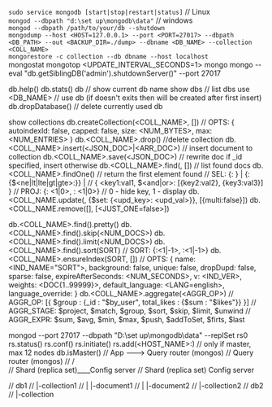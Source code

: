 `sudo service mongodb [start|stop|restart|status]` // Linux<br>
`mongod --dbpath "d:\set up\mongodb\data"` // windows<br>
`mongod --dbpath /path/to/your/db --shutdown`<br>
`mongodump --host <HOST=127.0.0.1> --port <PORT=27017>
--dbpath <DB_PATH> --out <BACKUP_DIR=./dump>
--dbname <DB_NAME> --collection <COLL_NAME>`<br>
`mongorestore -c collection --db dbname --host localhost`<br>
mongostat
mongotop <UPDATE_INTERVAL_SECONDS=1>
mongo
mongo --eval "db.getSiblingDB('admin').shutdownServer()" --port 27017 

db.help()
db.stats()
db // show current db name
show dbs // list dbs
use <DB_NAME> // use db (if doesn't exits then will be created after first insert)
db.dropDatabase() // delete currently used db

show collections
db.createCollection(<COLL_NAME>, [<OPTS>])
// OPTS: { autoindexId: false, capped: false, size: <NUM_BYTES>, max: <NUM_ENTRIES> }
db.<COLL_NAME>.drop() //delete collection
db.<COLL_NAME>.insert(<JSON_DOC>|<ARR_DOC>) // insert document to collection
db.<COLL_NAME>.save(<JSON_DOC>) // rewrite doc if _id specified, insert otherwise
db.<COLL_NAME>.find(<SEL>, [<PROJ>]) // list found docs
db.<COLL_NAME>.findOne(<SEL>) // return the first element found
// SEL: {<key>: <value>} | {<key>: {$<ne|lt|lte|gt|gte>:<value>}} |
// { <key1:val1, $<and|or>: [{key2:val2}, {key3:val3}] }
// PROJ: {<key1>: <1|0>, <key2>: <1|0>} // 0 - hide key, 1 - display
db.<COLL_NAME.update(<SEL>, {$set: {<upd_key>: <upd_val>}}, [{multi:false}])
db.<COLL_NAME.remove([<SEL>], [<JUST_ONE=false>])

db.<COLL_NAME>.find().pretty()
db.<COLL_NAME>.find().skip(<NUM_DOCS>)
db.<COLL_NAME>.find().limit(<NUM_DOCS>)
db.<COLL_NAME>.find().sort(SORT)
// SORT: {<key1>:<1|-1>, <key2>:<1|-1>}
db.<COLL_NAME>.ensureIndex(SORT, [<OPTS>])
// OPTS: { name: <IND_NAME="SORT">, background: false, unique: false, dropDupd: false, sparse: false, expireAfterSeconds: <NUM_SECONDS>, v: <IND_VER>, weights: <DOC{1..99999}>, default_language: <LANG=english>, language_override: <LANG> }
db.<COLL_NAME>.aggregate(<AGGR_OP>)
// AGGR_OP: [{ $group : {_id : "$by_user", total_likes : {$sum : "$likes"}} }]
// AGGR_STAGE: $project, $match, $group, $sort, $skip, $limit, $unwind 
// AGGR_EXPR: $sum, $avg, $min, $max, $push, $addToSet, $firts, $last


mongod --port 27017 --dbpath "D:\set up\mongodb\data" --replSet rs0
rs.status()
rs.conf()
rs.initiate()
rs.add(<HOST_NAME>:<PORT>) // only if master, max 12 nodes
db.isMaster()
//     App ---> Query router (mongos)
//              Query router (mongos)
//               /           \
//  Shard (replica set)____Config server
//  Shard (replica set)    Config server


// db1
// |-collection1
// | |-document1
// | |-document2
// |-collection2
// db2
// |-collection
